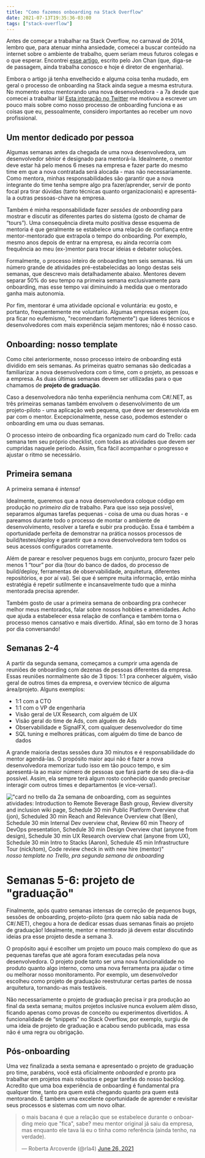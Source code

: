 ```yaml
---
title: "Como fazemos onboarding na Stack Overflow"
date: 2021-07-13T19:35:36-03:00
tags: ["stack-overflow"]
---
```


Antes de começar a trabalhar na Stack Overflow, no carnaval de 2014, lembro que, para atenuar minha ansiedade, comecei a buscar conteúdo na internet sobre o ambiente de trabalho, quem seriam meus futuros colegas e o que esperar. Encontrei [esse artigo](https://jonhmchan.com/essays/2014/1/16/my-first-six-weeks-working-at-stack-overflow), escrito pelo Jon Chan (que, diga-se de passagem, ainda trabalha conosco e hoje é diretor de engenharia).

Embora o artigo já tenha envelhecido e alguma coisa tenha mudado, em geral o processo de onboarding na Stack ainda segue a mesma estrutura. No momento estou mentorando uma nova desenvolvedora - a 7a desde que comecei a trabalhar lá! [Esta interação no Twitter](https://twitter.com/rla4/status/1408930845373652997) me motivou a escrever um pouco mais sobre como nosso processo de onboarding funciona e as coisas que eu, pessoalmente, considero importantes ao receber um novo profissional.

## Um mentor dedicado por pessoa

Algumas semanas antes da chegada de uma nova desenvolvedora, um desenvolvedor sênior é designado para mentorá-la. Idealmente, o mentor deve estar há pelo menos 6 meses na empresa e fazer parte do mesmo time em que a nova contratada será alocada - mas não necessariamente. Como mentora, minhas responsabilidades são garantir que a nova integrante do time tenha sempre algo pra fazer/aprender, servir de ponto focal pra tirar dúvidas (tanto técnicas quanto organizacionais) e apresentá-la a outras pessoas-chave na empresa.

Também é minha responsabilidade fazer _sessões de onboarding_ para mostrar e discutir as diferentes partes do sistema (gosto de chamar de “tours”). Uma consequência direta muito positiva desse esquema de mentoria é que geralmente se estabelece uma relação de confiança entre mentor-mentorado que extrapola o tempo do onboarding. Por exemplo, mesmo anos depois de entrar na empresa, eu ainda recorria com frequência ao meu (ex-)mentor para trocar ideias e debater soluções.

Formalmente, o processo inteiro de onboarding tem seis semanas. Há um número grande de atividades pré-estabelecidas ao longo destas seis semanas, que descrevo mais detalhadamente abaixo. Mentores devem separar 50% do seu tempo na primeira semana exclusivamente para onboarding, mas esse tempo vai diminuindo à medida que o mentorado ganha mais autonomia.

Por fim, mentorar é uma atividade opcional e voluntária: eu gosto, e portanto, frequentemente me voluntario. Algumas empresas exigem (ou, pra ficar no eufemismo, "recomendam fortemente") que líderes técnicos e desenvolvedores com mais experiência sejam mentores; não é nosso caso.

## Onboarding: nosso template

Como citei anteriormente, nosso processo inteiro de onboarding está dividido em seis semanas. As primeiras quatro semanas são dedicadas a familiarizar a nova desenvolvedora com o time, com o projeto, as pessoas e a empresa. As duas últimas semanas devem ser utilizadas para o que chamamos de **projeto de graduação**. 

Caso a desenvolvedora não tenha experiência nenhuma com C#/.NET, as três primeiras semanas também envolvem o desenvolvimento de um projeto-piloto - uma aplicação web pequena, que deve ser desenvolvida em par com o mentor. Excepcionalmente, nesse caso, podemos estender o onboarding em uma ou duas semanas.

O processo inteiro de onboarding fica organizado num card do Trello: cada semana tem seu próprio checklist, com todas as atividades que devem ser cumpridas naquele período. Assim, fica fácil acompanhar o progresso e ajustar o ritmo se necessário.

## Primeira semana

A primeira semana é _intensa!_

Idealmente, queremos que a nova desenvolvedora coloque código em produção no _primeiro dia_ de trabalho. Para que isso seja possível, separamos algumas tarefas pequenas - coisa de uma ou duas horas - e pareamos durante todo o processo de montar o ambiente de desenvolvimento, resolver a tarefa e subir pra produção. Essa é também a oportunidade perfeita de demonstrar na prática nossos processos de build/testes/deploy e garantir que a nova desenvolvedora tem todos os seus acessos configurados corretamente.

Além de parear e resolver pequenos bugs em conjunto, procuro fazer pelo menos 1 “tour” por dia (tour do banco de dados, do processo de build/deploy, ferramentas de observabilidade, arquitetura, diferentes repositórios, e por aí vai). Sei que é sempre muita informação, então minha estratégia é repetir sutilmente e incansavelmente tudo que a minha mentorada precisa aprender.

Também gosto de usar a primeira semana de onboarding pra conhecer melhor meus mentorados, falar sobre nossos hobbies e amenidades. Acho que ajuda a estabelecer essa relação de confiança e também torna o processo menos cansativo e mais divertido. Afinal, são em torno de 3 horas por dia conversando!

## Semanas 2-4

A partir da segunda semana, começamos a cumprir uma agenda de reuniões de onboarding com dezenas de pessoas diferentes da empresa. Essas reuniões normalmente são de 3 tipos: 1:1 pra conhecer alguém, visão geral de outros times da empresa, e overview técnico de alguma área/projeto. Alguns exemplos:

- 1:1 com a CTO
- 1:1 com o VP de engenharia
- Visão geral de UX Research, com alguém de UX
- Visão geral do time de Ads, com alguém de Ads
- Observabilidade e SignalFX, com qualquer desenvolvedor do time
- SQL tuning e melhores práticas, com alguém do time de banco de dados

A grande maioria destas sessões dura 30 minutos e é responsabilidade do mentor agendá-las. O propósito maior aqui não é fazer a nova desenvolvedora memorizar tudo isso em tão pouco tempo, e sim apresentá-la ao maior número de pessoas que fará parte de seu dia-a-dia possível. Assim, ela sempre terá algum rosto conhecido quando precisar interagir com outros times e departamentos (e vice-versa!).

!["card no trello da 2a semana de onboarding, com as seguintes atividades: Introduction to Remote Beverage Bash group, Review diversity and inclusion wiki page, Schedule 30 min Public Platform Overview chat (jon), Scheduled 30 min Reach and Relevance Overview chat (Ben), Schedule 30 min Internal Dev overview chat, Review 60 min Theory of DevOps presentation, Schedule 30 min Design Overview chat (anyone from design), Schedule 30 min UX Research overview chat (anyone from UX), Schedule 30 min Intro to Stacks (Aaron), Schedule 45 min Infrastructure Tour (nick/tom), Code review check in with new hire (mentor)"](/img/onboarding.png "nosso template no trello: 2a semana de onboarding")
*nosso template no Trello, pra segunda semana de onboarding*

# Semanas 5-6: projeto de "graduação"

Finalmente, após quatro semanas intensas de correção de pequenos bugs, sessões de onboarding, projeto-piloto (pra quem não sabia nada de C#/.NET), chegou a hora de dedicar essas duas semanas finais ao projeto de graduação! Idealmente, mentor e mentorado já devem estar discutindo ideias pra esse projeto desde a semana 3.

O propósito aqui é escolher um projeto um pouco mais complexo do que as pequenas tarefas que até agora foram executadas pela nova desenvolvedora. O projeto pode tanto ser uma nova funcionalidade no produto quanto algo interno, como uma nova ferramenta pra ajudar o time ou melhorar nosso monitoramento. Por exemplo, um desenvolvedor escolheu como projeto de graduação reestruturar certas partes de nossa arquitetura, tornando-as mais testáveis.

Não necessariamente o projeto de graduação precisa ir pra produção ao final da sexta semana; muitos projetos inclusive nunca evoluem além disso, ficando apenas como provas de conceito ou experimentos divertidos. A funcionalidade de “snippets” no Stack Overflow, por exemplo, surgiu de uma ideia de projeto de graduação e acabou sendo publicada, mas essa não é uma regra ou obrigação.

## Pós-onboarding

Uma vez finalizada a sexta semana e apresentado o projeto de graduação pro time, parabéns, você está oficialmente _onboarded_ e pronto pra trabalhar em projetos mais robustos e pegar tarefas do nosso backlog. Acredito que uma boa experiência de onboarding é fundamental pra qualquer time, tanto pra quem está chegando quanto pra quem está mentorando. É também uma excelente oportunidade de aprender e revisitar seus processos e sistemas com um novo olhar.

<blockquote class="twitter-tweet tw-align-center"><p lang="pt" dir="ltr">o mais bacana é que a relação que se estabelece durante o onboarding meio que &quot;fica&quot;, sabe? meu mentor original já saiu da empresa, mas enquanto ele tava lá eu o tinha como referência (ainda tenho, na verdade).</p>&mdash; Roberta Arcoverde (@rla4) <a href="https://twitter.com/rla4/status/1408931325013377028?ref_src=twsrc%5Etfw">June 26, 2021</a></blockquote> <script async src="https://platform.twitter.com/widgets.js" charset="utf-8"></script>